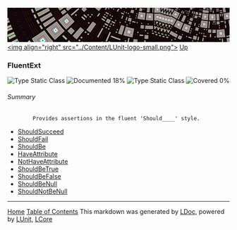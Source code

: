 ![](../Content/LUnit-banner-small.png "")
[&lt;img align=&quot;right&quot; src=&quot;../Content/LUnit-logo-small.png&quot;&gt;](../../README.md)
[Up](../LUnit.md)
### FluentExt
![Type Static Class](http://b.repl.ca/v1/Type-Static%20Class-lightgrey.png "") ![Documented 18%](http://b.repl.ca/v1/Documented-18%25-red.png "")
![Type Static Class](http://b.repl.ca/v1/Type-Static%20Class-lightgrey.png "") ![Covered 0%](http://b.repl.ca/v1/Covered-0%25-red.png "")
###### Summary

            Provides assertions in the fluent 'Should____' style.
            
 - [ShouldSucceed](FluentExt_ShouldSucceed.md)
 - [ShouldFail](FluentExt_ShouldFail.md)
 - [ShouldBe](FluentExt_ShouldBe.md)
 - [HaveAttribute](FluentExt_HaveAttribute.md)
 - [NotHaveAttribute](FluentExt_NotHaveAttribute.md)
 - [ShouldBeTrue](FluentExt_ShouldBeTrue.md)
 - [ShouldBeFalse](FluentExt_ShouldBeFalse.md)
 - [ShouldBeNull](FluentExt_ShouldBeNull.md)
 - [ShouldNotBeNull](FluentExt_ShouldNotBeNull.md)


---
[Home](../../README.md) [Table of Contents](../../TableOfContents.md)
This markdown was generated by [LDoc](https://github.com/CodeSingularity/LDoc), powered by [LUnit](https://github.com/CodeSingularity/LUnit), [LCore](https://github.com/CodeSingularity/LCore)
